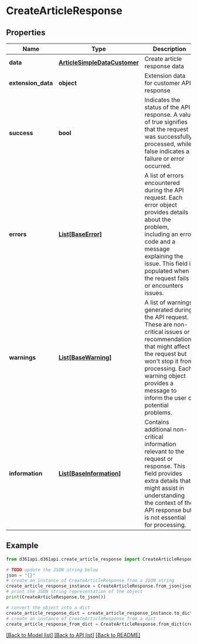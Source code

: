 # CreateArticleResponse


## Properties

Name | Type | Description | Notes
------------ | ------------- | ------------- | -------------
**data** | [**ArticleSimpleDataCustomer**](ArticleSimpleDataCustomer.md) | Create article response data | [optional] 
**extension_data** | **object** | Extension data for customer API response | [optional] 
**success** | **bool** | Indicates the status of the API response. A value of true signifies that the request was successfully processed, while false indicates a failure or error occurred. | [optional] 
**errors** | [**List[BaseError]**](BaseError.md) | A list of errors encountered during the API request. Each error object provides details about the problem, including an error code and a message explaining the issue. This field is populated when the request fails or encounters issues. | [optional] 
**warnings** | [**List[BaseWarning]**](BaseWarning.md) | A list of warnings generated during the API request. These are non-critical issues or recommendations that might affect the request but won&#39;t stop it from processing. Each warning object provides a message to inform the user of potential problems. | [optional] 
**information** | [**List[BaseInformation]**](BaseInformation.md) | Contains additional non-critical information relevant to the request or response. This field provides extra details that might assist in understanding the context of the API response but is not essential for processing. | [optional] 

## Example

```python
from d361api.d361api.create_article_response import CreateArticleResponse

# TODO update the JSON string below
json = "{}"
# create an instance of CreateArticleResponse from a JSON string
create_article_response_instance = CreateArticleResponse.from_json(json)
# print the JSON string representation of the object
print(CreateArticleResponse.to_json())

# convert the object into a dict
create_article_response_dict = create_article_response_instance.to_dict()
# create an instance of CreateArticleResponse from a dict
create_article_response_from_dict = CreateArticleResponse.from_dict(create_article_response_dict)
```
[[Back to Model list]](../README.md#documentation-for-models) [[Back to API list]](../README.md#documentation-for-api-endpoints) [[Back to README]](../README.md)


